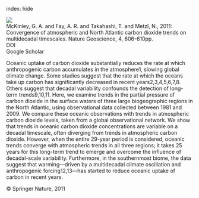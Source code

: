 index: hide

<div class="Citation">
    <div class="Citation-thumb CitationThumb-linked"  data-href="https://doi.org/10.1038/ngeo1193">
      <img src="https://static.claimspace.cloud/climate-study-static/refs/thumbs/6/McKinley_et_al_2011-thumb.png" />
    </div>

  <div class="Citation-body">
    <div class="Citation-text">McKinley, G. A. and Fay, A. R. and Takahashi, T. and Metzl, N., 2011: Convergence of atmospheric and North Atlantic carbon dioxide trends on multidecadal timescales. <span class="Article-journal">Nature Geoscience, </span><span class="Article-volume">4, </span>606-610pp.</div>
    <div class="Citation-links">
      <div class="CitationLink" data-href="https://doi.org/10.1038/ngeo1193">
        <div class="CitationLink-icon CitationLink-Doi"></div>
        <div class="CitationLink-text">DOI</div>
      </div>
      <div class="CitationLink" data-href="https://scholar.google.com/scholar?q=10.1038/ngeo1193">
        <div class="CitationLink-icon CitationLink-Scholar"></div>
        <div class="CitationLink-text">Google Scholar</div>
      </div>
    </div>
  </div>
</div>

Oceanic uptake of carbon dioxide substantially reduces the rate at which anthropogenic carbon accumulates in the atmosphere1, slowing global climate change. Some studies suggest that the rate at which the oceans take up carbon has significantly decreased in recent years2,3,4,5,6,7,8. Others suggest that decadal variability confounds the detection of long-term trends9,10,11. Here, we examine trends in the partial pressure of carbon dioxide in the surface waters of three large biogeographic regions in the North Atlantic, using observational data collected between 1981 and 2009. We compare these oceanic observations with trends in atmospheric carbon dioxide levels, taken from a global observational network. We show that trends in oceanic carbon dioxide concentrations are variable on a decadal timescale, often diverging from trends in atmospheric carbon dioxide. However, when the entire 29-year period is considered, oceanic trends converge with atmospheric trends in all three regions; it takes 25 years for this long-term trend to emerge and overcome the influence of decadal-scale variability. Furthermore, in the southernmost biome, the data suggest that warming—driven by a multidecadal climate oscillation and anthropogenic forcing12,13—has started to reduce oceanic uptake of carbon in recent years.

<div class="Citation-copy">
&copy; Springer Nature, 2011
</div>